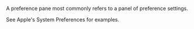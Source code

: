 A preference pane most commonly refers to a panel of preference settings.

See Apple's System Preferences for examples.